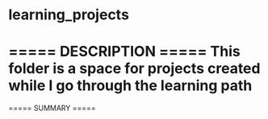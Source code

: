 # learning_projects

===== DESCRIPTION =====
This folder is a space for projects created while I go through the learning path
=======================

===== SUMMARY =====

